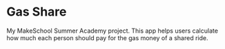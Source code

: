 # Gas Share
My MakeSchool Summer Academy project.
This app helps users calculate how much each person should pay for the gas money of a shared ride.
